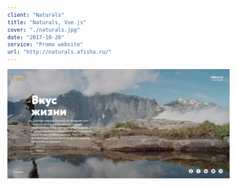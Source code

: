 ```yaml
---
client: "Naturals"
title: "Naturals, Vue.js"
cover: "./naturals.jpg"
date: "2017-10-28"
service: "Promo website"
url: "http://naturals.afisha.ru/"
---
```


![](./naturals.jpg)